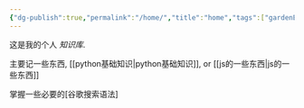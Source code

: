 ```yaml
---
{"dg-publish":true,"permalink":"/home/","title":"home","tags":["gardenEntry"]}
---
```



这是我的个人 *知识库*.

主要记一些东西, [[python基础知识\|python基础知识]], or  [[js的一些东西\|js的一些东西]]

掌握一些必要的[谷歌搜索语法] 